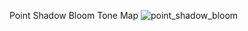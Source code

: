Point Shadow Bloom Tone Map
![point_shadow_bloom](https://user-images.githubusercontent.com/93391908/220564902-995d3cc0-b0eb-4142-b802-d5ae4ade8de4.png)
